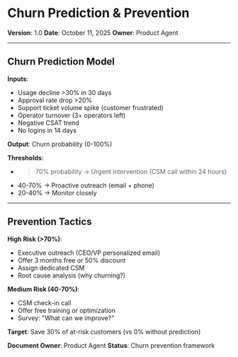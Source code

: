 # Churn Prediction & Prevention

**Version**: 1.0
**Date**: October 11, 2025
**Owner**: Product Agent

---

## Churn Prediction Model

**Inputs**:

- Usage decline >30% in 30 days
- Approval rate drop >20%
- Support ticket volume spike (customer frustrated)
- Operator turnover (3+ operators left)
- Negative CSAT trend
- No logins in 14 days

**Output**: Churn probability (0-100%)

**Thresholds**:

- > 70% probability → Urgent intervention (CSM call within 24 hours)
- 40-70% → Proactive outreach (email + phone)
- 20-40% → Monitor closely

---

## Prevention Tactics

**High Risk (>70%)**:

- Executive outreach (CEO/VP personalized email)
- Offer 3 months free or 50% discount
- Assign dedicated CSM
- Root cause analysis (why churning?)

**Medium Risk (40-70%)**:

- CSM check-in call
- Offer free training or optimization
- Survey: "What can we improve?"

**Target**: Save 30% of at-risk customers (vs 0% without prediction)

**Document Owner**: Product Agent
**Status**: Churn prevention framework

